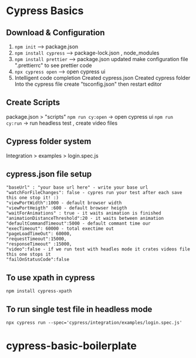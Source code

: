 # Cypress Basics

## Download & Configuration
1. ```npm init``` --> package.json
2. ```npm install cypress``` --> package-lock.json , node_modules
3. ```npm install prettier``` --> package.json updated
make configuration file ".prettierrc" to see prettier code
4. ```npx cypress open``` --> open cypress ui  
5. Intelligent code completion 
Created cypress.json
Created cypress folder
Into the cypress file
create "tsconfig.json"
then restart editor

## Create Scripts
package.json > "scripts" 
```npm run cy:open```  -> open cypress ui 
```npm run cy:run``` -> run headless test ,  create video files


## Cypress folder system
Integration > examples > login.spec.js

## cypress.json file setup
    "baseUrl" : "your base url here" - write your base url
    "watchForFileChanges": false - cypres run your test after each save this one stop it! :)
    "viewPortWidth":1000 - default browser width
    "viewPortHeigth" :600 - default browser heigth
    "waitForAnimations" : true - it waits animation is finished
    "animationDistanceThreshold":20 - it waits between animation
    "defaultCommandTimeout":5000 - default commant time our
    "execTimeout": 60000 - total exectime out
    "pageLoadTimeOut": 60000,
    "requestTimeout":15000,
    "responseTimeout" :15000,
    "video":false - if we run test with headles mode it crates videos file this one stops it
    "failOnStatusCode":false

## To use xpath in cypress
```npm install cypress-xpath```

## To run single test file in headless mode
```npx cypress run --spec='cypress/integration/examples/login.spec.js'```
# cypress-basic-boilerplate
